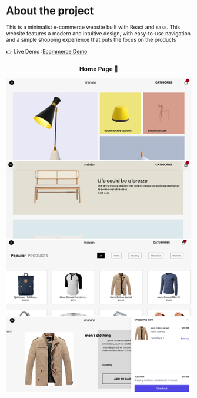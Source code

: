 # About the project

This is a minimalist e-commerce website built with React and sass. This website features a modern and intuitive design, with easy-to-use navigation and a simple shopping experience that puts the focus on the products

👉 Live Demo :[Ecommerce Demo](https://raouf-ecommerce.vercel.app/) 

<div align="center">
 <h3>Home Page 🏡</h3> 
</div>

![Alt Text](https://github.com/Yassine-jarir/RAOUF-ECOMMERCE-/blob/main/public/E-commerce%20(1).png?raw=true)
![Alt Text](https://github.com/Yassine-jarir/RAOUF-ECOMMERCE-/blob/main/public/E-commerce%20(2).png?raw=true)
![Alt Text](https://github.com/Yassine-jarir/RAOUF-ECOMMERCE-/blob/main/public/E-commerce%20(4).png?raw=true)
![Alt Text](https://github.com/Yassine-jarir/RAOUF-ECOMMERCE-/blob/main/public/E-commerce%20(5).png?raw=true)


